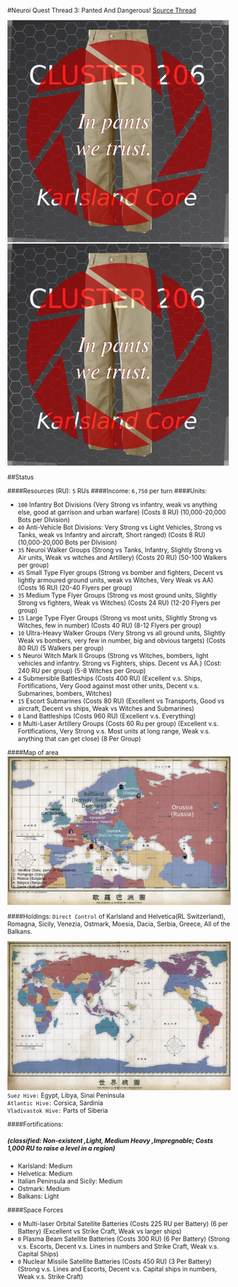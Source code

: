 #Neuroi Quest Thread 3: Panted And Dangerous!
[Source Thread](https://forums.spacebattles.com/threads/neuroi-quest-thread-3-panted-and-dangerous.299890/)

![Quest logo](../images/logo.png)  
![Alternative logo](../images/logo_bis.png)  

##Status

####Resources (RU): `5` RUs
####Income: `6,750` per turn
####Units:
- `100` Infantry Bot Divisions (Very Strong vs infantry, weak vs anything else, good at garrison and urban warfare) (Costs 8 RU) (10,000-20,000 Bots per DIvision)
- `40` Anti-Vehicle Bot Divisions: Very Strong vs Light Vehicles, Strong vs Tanks, weak vs Infantry and aircraft, Short ranged) (Costs 8 RU) (10,000-20,000 Bots per DIvision)
- `35` Neuroi Walker Groups (Strong vs Tanks, Infantry, Slightly Strong vs Air units, Weak vs witches and Artillery) (Costs 20 RU) (50-100 Walkers per group)
- `45` Small Type Flyer groups (Strong vs bomber and fighters, Decent vs lightly armoured ground units, weak vs Witches, Very Weak vs AA) (Costs 16 RU) (20-40 Flyers per group)
- `35` Medium Type Flyer Groups (Strong vs most ground units, Slightly Strong vs fighters, Weak vs Witches) (Costs 24 RU) (12-20 Flyers per group)
- `15` Large Type Flyer Groups (Strong vs most units, Slightly Strong vs Witches, few in number) (Costs 40 RU) (8-12 Flyers per group)
- `10` Ultra-Heavy Walker Groups (Very Strong vs all ground units, Slightly Weak vs bombers, very few in number, big and obvious targets) (Costs 80 RU) (5 Walkers per group)
- `5` Neuroi Witch Mark II Groups (Strong vs Witches, bombers, light vehicles and infantry. Strong vs Fighters, ships. Decent vs AA.) (Cost: 240 RU per group) (5-8 Witches per Group)
- `4` Submersible Battleships (Costs 400 RU) (Excellent v.s. Ships, Fortifications, Very Good against most other units, Decent v.s. Submarines, bombers, Witches)
- `15` Escort Submarines (Costs 80 RU) (Excellent vs Transports, Good vs aircraft, Decent vs ships, Weak vs Witches and Submarines)
- `0` Land Battleships (Costs 960 RU) (Excellent v.s. Everything)
- `8` Multi-Laser Artillery Groups (Costs 60 Ru per group) (Excellent v.s. Fortifications, Very Strong v.s. Most units at long range, Weak v.s. anything that can get close) (8 Per Group)

####Map of area
![Map of Europe](../images/t05_euro_map.jpg)

####Holdings:
`Direct Control` of Karlsland and Helvetica(RL Switzerland), Romagna, Sicily, Venezia, Ostmark, Moesia, Dacia, Serbia, Greece, All of the Balkans.

![Map of the Earth](../images/SWWorld.jpg)
`Suez Hive:` Egypt, Libya, Sinai Peninsula  
`Atlantic Hive:` Corsica, Sardinia  
`Vladivastok Hive:` Parts of Siberia  

####Fortifications:
##### (classified: Non-existent ,Light, Medium Heavy ,Impregnable; Costs 1,000 RU to raise a level in a region)
- Karlsland: Medium
- Helvetica: Medium
- Italian Peninsula and Sicily: Medium
- Ostmark: Medium
- Balkans: Light

####Space Forces
- `0` Multi-laser Orbital Satellite Batteries (Costs 225 RU per Battery) (6 per Battery) (Excellent vs Strike Craft, Weak vs larger ships)
- `0` Plasma Beam Satellite Batteries (Costs 300 RU) (6 Per Battery) (Strong v.s. Escorts, Decent v.s. Lines in numbers and Strike Craft, Weak v.s. Capital Ships)
- `0` Nuclear Missile Satellite Batteries (Costs 450 RU) (3 Per Battery) (Strong v.s. Lines and Escorts, Decent v.s. Capital ships in numbers, Weak v.s. Strike Craft)
